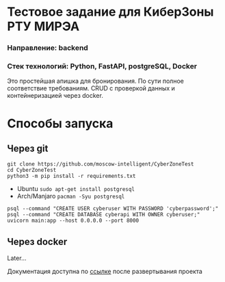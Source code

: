 # Тестовое задание для КиберЗоны РТУ МИРЭА

### Направление: backend
### Стек технологий: Python, FastAPI, postgreSQL, Docker

Это простейшая апишка для бронирования. По сути полное соответствие требованиям.
CRUD с проверкой данных и контейнеризацией через docker.

# Способы запуска

## Через git
`git clone https://github.com/moscow-intelligent/CyberZoneTest`
<br>
`cd CyberZoneTest`
<br>
`python3 -m pip install -r requirements.txt`
<br>
- Ubuntu
`sudo apt-get install postgresql`<br>
- Arch/Manjaro `pacman -Syu postgresql`<br>

`psql --command "CREATE USER cyberuser WITH PASSWORD 'cyberpassword';"`
<br>
`psql --command "CREATE DATABASE cyberapi WITH OWNER cyberuser;"`
<br>
`uvicorn main:app --host 0.0.0.0 --port 8000`
<br>

## Через docker
Later...

Документация доступна по [ссылке](localhost:8000/docs) после развертывания проекта



